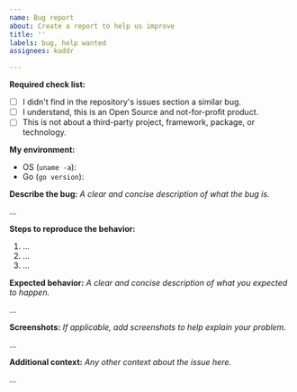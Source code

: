 ```yaml
---
name: Bug report
about: Create a report to help us improve
title: ''
labels: bug, help wanted
assignees: koddr

---
```


<!-- ⚡️ Please find a similar issue BEFORE submitting a new bug report! ⚡️ -->

**Required check list:**

- [ ] I didn't find in the repository's issues section a similar bug.
- [ ] I understand, this is an Open Source and not-for-profit product.
- [ ] This is not about a third-party project, framework, package, or technology.

**My environment:**

- OS (`uname -a`):
- Go (`go version`):

**Describe the bug:**
_A clear and concise description of what the bug is._

...

**Steps to reproduce the behavior:**

1. ...
2. ...
3. ...

**Expected behavior:**
_A clear and concise description of what you expected to happen._

...

**Screenshots:**
_If applicable, add screenshots to help explain your problem._

...

**Additional context:**
_Any other context about the issue here._

...
